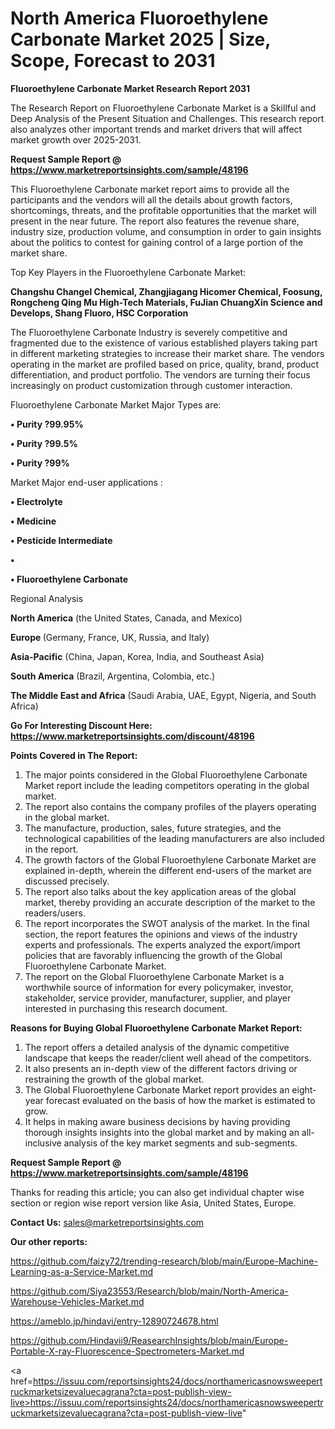 # North America Fluoroethylene Carbonate Market 2025 | Size, Scope, Forecast to 2031

<strong>Fluoroethylene Carbonate Market Research Report 2031</strong>

The Research Report on Fluoroethylene Carbonate Market is a Skillful and Deep Analysis of the Present Situation and Challenges. This research report also analyzes other important trends and market drivers that will affect market growth over 2025-2031.

<strong>Request Sample Report @ <a href=https://www.marketreportsinsights.com/sample/48196>https://www.marketreportsinsights.com/sample/48196</a></strong>

This Fluoroethylene Carbonate market report aims to provide all the participants and the vendors will all the details about growth factors, shortcomings, threats, and the profitable opportunities that the market will present in the near future. The report also features the revenue share, industry size, production volume, and consumption in order to gain insights about the politics to contest for gaining control of a large portion of the market share.

Top Key Players in the Fluoroethylene Carbonate Market:

<strong>Changshu Changel Chemical, Zhangjiagang Hicomer Chemical, Foosung, Rongcheng Qing Mu High-Tech Materials, FuJian ChuangXin Science and Develops, Shang Fluoro, HSC Corporation</strong>

The Fluoroethylene Carbonate Industry is severely competitive and fragmented due to the existence of various established players taking part in different marketing strategies to increase their market share. The vendors operating in the market are profiled based on price, quality, brand, product differentiation, and product portfolio. The vendors are turning their focus increasingly on product customization through customer interaction.

Fluoroethylene Carbonate Market Major Types are:

<strong>•  Purity ?99.95%

•  Purity ?99.5%

•  Purity ?99%</strong>

Market Major end-user applications :

<strong>•  Electrolyte

•  Medicine

•  Pesticide Intermediate

•  

•  Fluoroethylene Carbonate</strong>

Regional Analysis

</u><strong><b>North America</b></strong> (the United States, Canada, and Mexico)

<strong><b>Europe </b></strong>(Germany, France, UK, Russia, and Italy)

<strong><b>Asia-Pacific</b></strong> (China, Japan, Korea, India, and Southeast Asia)

<strong><b>South America</b></strong> (Brazil, Argentina, Colombia, etc.)

<strong><b>The Middle East and Africa</b></strong> (Saudi Arabia, UAE, Egypt, Nigeria, and South Africa)

<strong>Go For Interesting Discount Here: <a href=https://www.marketreportsinsights.com/discount/48196>https://www.marketreportsinsights.com/discount/48196</a></strong>

<strong>Points Covered in The Report:</strong>
<ol>
  <li>The major points considered in the Global Fluoroethylene Carbonate Market report include the leading competitors operating in the global market.</li>
  <li>The report also contains the company profiles of the players operating in the global market.</li>
  <li>The manufacture, production, sales, future strategies, and the technological capabilities of the leading manufacturers are also included in the report.</li>
  <li>The growth factors of the Global Fluoroethylene Carbonate Market are explained in-depth, wherein the different end-users of the market are discussed precisely.</li>
  <li>The report also talks about the key application areas of the global market, thereby providing an accurate description of the market to the readers/users.</li>
  <li>The report incorporates the SWOT analysis of the market. In the final section, the report features the opinions and views of the industry experts and professionals. The experts analyzed the export/import policies that are favorably influencing the growth of the Global Fluoroethylene Carbonate Market.</li>
  <li>The report on the Global Fluoroethylene Carbonate Market is a worthwhile source of information for every policymaker, investor, stakeholder, service provider, manufacturer, supplier, and player interested in purchasing this research document.</li>
</ol>
<strong>Reasons for Buying Global Fluoroethylene Carbonate Market Report:</strong>

<ol>
  <li>The report offers a detailed analysis of the dynamic competitive landscape that keeps the reader/client well ahead of the competitors.</li>
  <li>It also presents an in-depth view of the different factors driving or restraining the growth of the global market.</li>
  <li>The Global Fluoroethylene Carbonate Market report provides an eight-year forecast evaluated on the basis of how the market is estimated to grow.</li>
  <li>It helps in making aware business decisions by having providing thorough insights insights into the global market and by making an all-inclusive analysis of the key market segments and sub-segments.</li>
</ol>
<strong>Request Sample Report @ <a href=https://www.marketreportsinsights.com/sample/48196>https://www.marketreportsinsights.com/sample/48196</a></strong>


Thanks for reading this article; you can also get individual chapter wise section or region wise report version like Asia, United States, Europe.

<strong>Contact Us:</strong>
sales@marketreportsinsights.com

<strong>Our other reports:</strong>

<a href=https://github.com/faizy72/trending-research/blob/main/Europe-Machine-Learning-as-a-Service-Market.md>https://github.com/faizy72/trending-research/blob/main/Europe-Machine-Learning-as-a-Service-Market.md</a>

<a href=https://github.com/Siya23553/Research/blob/main/North-America-Warehouse-Vehicles-Market.md>https://github.com/Siya23553/Research/blob/main/North-America-Warehouse-Vehicles-Market.md</a>

<a href=https://ameblo.jp/hindavi/entry-12890724678.html>https://ameblo.jp/hindavi/entry-12890724678.html</a>

<a href=https://github.com/Hindavii9/ReasearchInsights/blob/main/Europe-Portable-X-ray-Fluorescence-Spectrometers-Market.md>https://github.com/Hindavii9/ReasearchInsights/blob/main/Europe-Portable-X-ray-Fluorescence-Spectrometers-Market.md</a>

<a href=https://issuu.com/reportsinsights24/docs/northamericasnowsweepertruckmarketsizevaluecagrana?cta=post-publish-view-live>https://issuu.com/reportsinsights24/docs/northamericasnowsweepertruckmarketsizevaluecagrana?cta=post-publish-view-live</a>"
